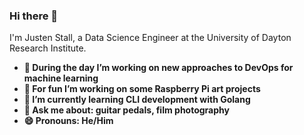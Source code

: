 ### Hi there 👋

I'm Justen Stall, a Data Science Engineer at the University of Dayton Research Institute.

- **🔭 During the day I’m working on new approaches to DevOps for machine learning**
- **🔭 For fun I’m working on some Raspberry Pi art projects**
- **🌱 I’m currently learning CLI development with Golang**
- **💬 Ask me about: guitar pedals, film photography**
- **😄 Pronouns: He/Him**
